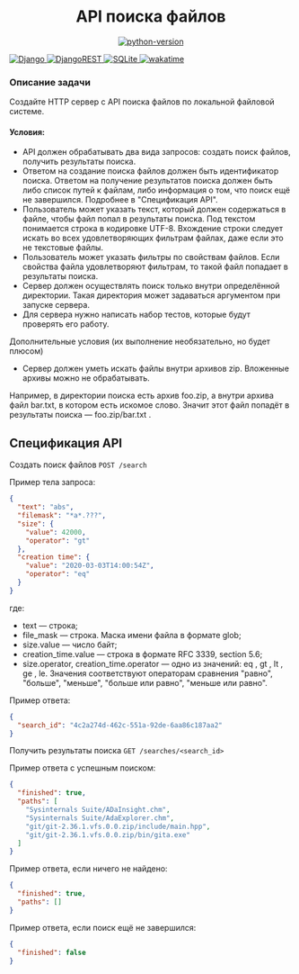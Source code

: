 <h1 align="center"> API поиска файлов </h1>

<p align="center">
  <a href="https://badgen.net/badge/python/3.10 | 3.11/blue">
      <img src="https://badgen.net/badge/python/3.10 | 3.11/blue" alt="python-version">
  </a>

[//]: # (  <a href="https://img.shields.io/badge/python-3670A0?style=for-the-badge&logo=python&logoColor=ffdd54">)

[//]: # (    <img alt="Python" src="https://img.shields.io/badge/python-3670A0?style=for-the-badge&logo=python&logoColor=ffdd54">)

[//]: # (  </a>)
  <a href="https://img.shields.io/badge/django-%23092E20.svg?style=for-the-badge&logo=django&logoColor=white">
    <img alt="Django" src="https://img.shields.io/badge/django-%23092E20.svg?style=for-the-badge&logo=django&logoColor=white">
  </a>
  <a href="https://img.shields.io/badge/DJANGO-REST-ff1709?style=for-the-badge&logo=django&logoColor=white&color=ff1709&labelColor=gray">
    <img alt="DjangoREST" src="https://img.shields.io/badge/DJANGO-REST-ff1709?style=for-the-badge&logo=django&logoColor=white&color=ff1709&labelColor=gray">
  </a>
  <a href="https://img.shields.io/badge/sqlite-%2307405e.svg?style=for-the-badge&logo=sqlite&logoColor=white">
    <img alt="SQLite" src="https://img.shields.io/badge/sqlite-%2307405e.svg?style=for-the-badge&logo=sqlite&logoColor=white">
  </a>
   <a href="https://wakatime.com/badge/user/0e21c3c1-25e0-47ee-9c0f-77ef4b6b71e2/project/d35ca18a-238f-49d8-a7ea-3126f604222c">
      <img src="https://wakatime.com/badge/user/0e21c3c1-25e0-47ee-9c0f-77ef4b6b71e2/project/d35ca18a-238f-49d8-a7ea-3126f604222c.svg" alt="wakatime">
   </a>
</p>

<p align="center">

</p>

### Описание задачи

Создайте HTTP сервер с API поиска файлов по локальной файловой системе.

#### Условия:

- API должен обрабатывать два вида запросов: создать поиск файлов, получить результаты поиска.
- Ответом на создание поиска файлов должен быть идентификатор поиска. Ответом на получение результатов поиска должен
  быть либо список путей к файлам, либо информация о том, что поиск ещё не завершился. Подробнее в "Спецификация API".
- Пользователь может указать текст, который должен содержаться в файле, чтобы файл попал в результаты поиска. Под
  текстом понимается строка в кодировке UTF-8. Вхождение строки следует искать во всех удовлетворяющих фильтрам файлах,
  даже если это не текстовые файлы.
- Пользователь может указать фильтры по свойствам файлов. Если свойства файла удовлетворяют фильтрам, то такой файл
  попадает в результаты поиска.
- Сервер должен осуществлять поиск только внутри определённой директории. Такая директория может задаваться аргументом
  при запуске сервера.
- Для сервера нужно написать набор тестов, которые будут проверять его работу.

Дополнительные условия (их выполнение необязательно, но будет плюсом)

- Сервер должен уметь искать файлы внутри архивов zip. Вложенные архивы можно не обрабатывать.

Например, в директории поиска есть архив foo.zip, а внутри архива файл bar.txt, в котором есть искомое слово. Значит
этот файл попадёт в результаты поиска — foo.zip/bar.txt .

## Спецификация API

Создать поиск файлов
`POST /search`

Пример тела запроса:

```json
{
  "text": "abs",
  "filemask": "*a*.???",
  "size": {
    "value": 42000,
    "operator": "gt"
  },
  "creation time": {
    "value": "2020-03-03T14:00:54Z",
    "operator": "eq"
  }
}
```

где:

- text — строка;
- file_mask — строка. Маска имени файла в формате glob;
- size.value — число байт;
- creation_time.value — строка в формате RFC 3339, section 5.6;
- size.operator, creation_time.operator — одно из значений: eq , gt , lt , ge , le. Значения соответствуют операторам
  сравнения "равно", "больше", "меньше", "больше или равно", "меньше или равно".

Пример ответа:

```json
{
  "search_id": "4c2a274d-462c-551a-92de-6aa86c187aa2"
}
```

Получить результаты поиска
`GET /searches/<search_id>`

Пример ответа с успешным поиском:

```json
{
  "finished": true,
  "paths": [
    "Sysinternals Suite/ADaInsight.chm",
    "Sysinternals Suite/AdaExplorer.chm",
    "git/git-2.36.1.vfs.0.0.zip/include/main.hpp",
    "git/git-2.36.1.vfs.0.0.zip/bin/gita.exe"
  ]
}
```

Пример ответа, если ничего не найдено:

```json
{
  "finished": true,
  "paths": []
}
```

Пример ответа, если поиск ещё не завершился:

```json
{
  "finished": false
}
```
